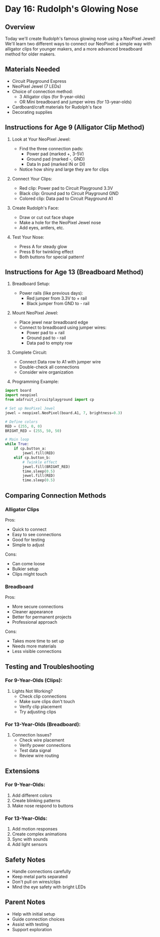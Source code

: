 # Day 16: Rudolph's Glowing Nose

## Overview
Today we'll create Rudolph's famous glowing nose using a NeoPixel Jewel! We'll learn two different ways to connect our NeoPixel: a simple way with alligator clips for younger makers, and a more advanced breadboard method for older makers.

## Materials Needed
- Circuit Playground Express
- NeoPixel Jewel (7 LEDs)
- Choice of connection method:
  - 3 Alligator clips (for 9-year-olds)
  - OR Mini breadboard and jumper wires (for 13-year-olds)
- Cardboard/craft materials for Rudolph's face
- Decorating supplies

## Instructions for Age 9 (Alligator Clip Method)

1. Look at Your NeoPixel Jewel:
   - Find the three connection pads:
     - Power pad (marked +, 3-5V)
     - Ground pad (marked -, GND)
     - Data In pad (marked IN or DI)
   - Notice how shiny and large they are for clips

2. Connect Your Clips:
   - Red clip: Power pad to Circuit Playground 3.3V
   - Black clip: Ground pad to Circuit Playground GND
   - Colored clip: Data pad to Circuit Playground A1

3. Create Rudolph's Face:
   - Draw or cut out face shape
   - Make a hole for the NeoPixel Jewel nose
   - Add eyes, antlers, etc.

4. Test Your Nose:
   - Press A for steady glow
   - Press B for twinkling effect
   - Both buttons for special pattern!

## Instructions for Age 13 (Breadboard Method)

1. Breadboard Setup:
   - Power rails (like previous days):
     - Red jumper from 3.3V to + rail
     - Black jumper from GND to - rail

2. Mount NeoPixel Jewel:
   - Place jewel near breadboard edge
   - Connect to breadboard using jumper wires:
     - Power pad to + rail
     - Ground pad to - rail
     - Data pad to empty row

3. Complete Circuit:
   - Connect Data row to A1 with jumper wire
   - Double-check all connections
   - Consider wire organization

4. Programming Example:
```python
import board
import neopixel
from adafruit_circuitplayground import cp

# Set up NeoPixel Jewel
jewel = neopixel.NeoPixel(board.A1, 7, brightness=0.3)

# Define colors
RED = (255, 0, 0)
BRIGHT_RED = (255, 50, 50)

# Main loop
while True:
    if cp.button_a:
        jewel.fill(RED)
    elif cp.button_b:
        # Twinkle effect
        jewel.fill(BRIGHT_RED)
        time.sleep(0.5)
        jewel.fill(RED)
        time.sleep(0.5)
```

## Comparing Connection Methods

### Alligator Clips
Pros:
- Quick to connect
- Easy to see connections
- Good for testing
- Simple to adjust

Cons:
- Can come loose
- Bulkier setup
- Clips might touch

### Breadboard
Pros:
- More secure connections
- Cleaner appearance
- Better for permanent projects
- Professional approach

Cons:
- Takes more time to set up
- Needs more materials
- Less visible connections

## Testing and Troubleshooting

### For 9-Year-Olds (Clips):
1. Lights Not Working?
   - Check clip connections
   - Make sure clips don't touch
   - Verify clip placement
   - Try adjusting clips

### For 13-Year-Olds (Breadboard):
1. Connection Issues?
   - Check wire placement
   - Verify power connections
   - Test data signal
   - Review wire routing

## Extensions

### For 9-Year-Olds:
1. Add different colors
2. Create blinking patterns
3. Make nose respond to buttons

### For 13-Year-Olds:
1. Add motion responses
2. Create complex animations
3. Sync with sounds
4. Add light sensors

## Safety Notes
- Handle connections carefully
- Keep metal parts separated
- Don't pull on wires/clips
- Mind the eye safety with bright LEDs

## Parent Notes
- Help with initial setup
- Guide connection choices
- Assist with testing
- Support exploration
